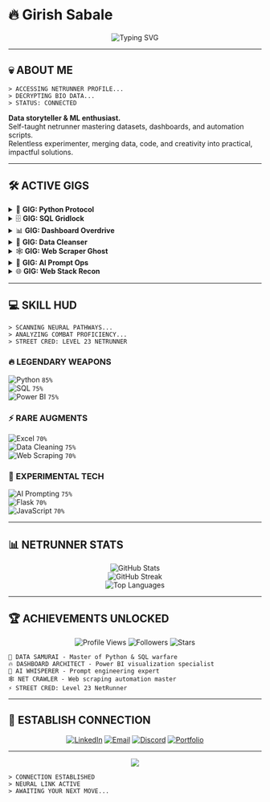 # 🔥 Girish Sabale

<div align="center">
  <img src="https://readme-typing-svg.demolab.com?font=Orbitron&size=24&duration=3000&pause=1000&color=FF003C&center=true&vCenter=true&multiline=true&width=600&height=100&lines=Gear+up%2C+Samurai+-+grab+your+hottest+iron+.;Time+to+be+a+legend+." alt="Typing SVG" />
</div>

---

## 💀 ABOUT ME

```
> ACCESSING NETRUNNER PROFILE...
> DECRYPTING BIO DATA...
> STATUS: CONNECTED
```

**Data storyteller & ML enthusiast.**  
Self-taught netrunner mastering datasets, dashboards, and automation scripts.  
Relentless experimenter, merging data, code, and creativity into practical, impactful solutions.

---

## 🛠 ACTIVE GIGS

<details>
<summary>🐍 <b>GIG: Python Protocol</b></summary>

```
Client: Data Syndicate
Reward: +250 XP | +1 Street Cred (DataOps)
Danger Level: ███░░
Briefing: Deploy Python scripts to clean, slice, and weaponize raw data. 
         Utilize pandas, numpy, matplotlib to turn chaos into precision insights.
Status: 🔄 Always Upgrading
```
</details>

<details>
<summary>🗄️ <b>GIG: SQL Gridlock</b></summary>

```
Client: CyberNet Database
Reward: +200 XP | +1 Street Cred (DataOps)
Danger Level: ███░░
Briefing: Dive into PostgreSQL & SQL queries, wrangling massive datasets. 
         Optimize, join, and query for maximum intel extraction.
Status: 🔄 Always Upgrading
```
</details>

<details>
<summary>📊 <b>GIG: Dashboard Overdrive</b></summary>

```
Client: Viz Syndicate
Reward: +250 XP | +1 Street Cred (BI)
Danger Level: ███░░
Briefing: Power BI & Tableau dashboards — color combos, layouts, interactive visuals. 
         Translate numbers into actionable intel.
Status: 🔄 Always Upgrading
```
</details>

<details>
<summary>🧹 <b>GIG: Data Cleanser</b></summary>

```
Client: Python Underground
Reward: +200 XP | +1 Street Cred
Danger Level: ███░░
Briefing: Data cleaning in Python using pandas & numpy. 
         Scrub, standardize, and structure data for maximum clarity.
Status: 🔄 Always Upgrading
```
</details>

<details>
<summary>🕸️ <b>GIG: Web Scraper Ghost</b></summary>

```
Client: NetCrawler Corp
Reward: +180 XP | +0.5 Street Cred
Danger Level: ██░░░
Briefing: Scrape the net with BeautifulSoup. Extract intel from websites and APIs, 
         automate data gathering, and feed the dashboards.
Status: 🔄 Always Upgrading
```
</details>

<details>
<summary>🧠 <b>GIG: AI Prompt Ops</b></summary>

```
Client: GenAI Labs
Reward: +200 XP | +1 Street Cred
Danger Level: ███░░
Briefing: Experiment with Generative AI, prompt engineering, and small automation tasks. 
         Turn creative sparks into functional outputs.
Status: 🔄 Always Upgrading
```
</details>

<details>
<summary>🌐 <b>GIG: Web Stack Recon</b></summary>

```
Client: Frontline Ops
Reward: +150 XP | +0.5 Street Cred
Danger Level: ██░░░
Briefing: HTML, CSS, JS & Flask — small web projects and interactive apps. 
         Build interfaces for data visualization and AI experiments.
Status: 🔄 Always Upgrading
```
</details>

---

## 💻 SKILL HUD

```
> SCANNING NEURAL PATHWAYS...
> ANALYZING COMBAT PROFICIENCY...
> STREET CRED: LEVEL 23 NETRUNNER
```

### 🔥 **LEGENDARY WEAPONS**
![Python](https://img.shields.io/badge/Python-▓▓▓▓▓▓▓▓░░-FF003C?style=for-the-badge&logo=python&logoColor=white) `85%`  
![SQL](https://img.shields.io/badge/SQL-▓▓▓▓▓▓▓░░░-00FFF7?style=for-the-badge&logo=postgresql&logoColor=white) `75%`  
![Power BI](https://img.shields.io/badge/Power_BI-▓▓▓▓▓▓▓░░░-FFD700?style=for-the-badge&logo=powerbi&logoColor=white) `75%`  

### ⚡ **RARE AUGMENTS**
![Excel](https://img.shields.io/badge/Excel-▓▓▓▓▓▓░░░░-217346?style=for-the-badge&logo=microsoftexcel&logoColor=white) `70%`  
![Data Cleaning](https://img.shields.io/badge/Data_Cleaning-▓▓▓▓▓▓▓░░░-9F2B68?style=for-the-badge) `75%`  
![Web Scraping](https://img.shields.io/badge/Web_Scraping-▓▓▓▓▓▓░░░░-E4405F?style=for-the-badge) `70%`  

### 🧪 **EXPERIMENTAL TECH**
![AI Prompting](https://img.shields.io/badge/AI_Prompting-▓▓▓▓▓▓▓░░░-8A2BE2?style=for-the-badge) `75%`  
![Flask](https://img.shields.io/badge/Flask-▓▓▓▓▓▓░░░░-000000?style=for-the-badge&logo=flask&logoColor=white) `70%`  
![JavaScript](https://img.shields.io/badge/JavaScript-▓▓▓▓▓▓░░░░-F7DF1E?style=for-the-badge&logo=javascript&logoColor=black) `70%`  

---

## 📊 NETRUNNER STATS

<div align="center">
  <img src="https://github-readme-stats.vercel.app/api?username=girishsabale&show_icons=true&theme=radical&hide_border=true&bg_color=0d1117&title_color=ff003c&icon_color=00fff7&text_color=ffffff" alt="GitHub Stats" />
</div>

<div align="center">
  <img src="https://github-readme-streak-stats.herokuapp.com/?user=girishsabale&theme=radical&hide_border=true&background=0d1117&stroke=ff003c&ring=ff003c&fire=00fff7&currStreakNum=ffffff&sideNums=ffffff&currStreakLabel=ff003c&sideLabels=00fff7&dates=ffffff" alt="GitHub Streak" />
</div>

<div align="center">
  <img src="https://github-readme-stats.vercel.app/api/top-langs/?username=girishsabale&layout=compact&theme=radical&hide_border=true&bg_color=0d1117&title_color=ff003c&text_color=ffffff" alt="Top Languages" />
</div>

---

## 🏆 ACHIEVEMENTS UNLOCKED

<div align="center">

![Profile Views](https://komarev.com/ghpvc/?username=girishsabale&style=for-the-badge&color=ff003c)
![Followers](https://img.shields.io/github/followers/girishsabale?style=for-the-badge&color=00fff7&labelColor=0d1117)
![Stars](https://img.shields.io/github/stars/girishsabale?style=for-the-badge&color=ffd700&labelColor=0d1117)

</div>

```
🎯 DATA SAMURAI - Master of Python & SQL warfare
🔥 DASHBOARD ARCHITECT - Power BI visualization specialist  
🧠 AI WHISPERER - Prompt engineering expert
🕸️ NET CRAWLER - Web scraping automation master
⚡ STREET CRED: Level 23 NetRunner
```

---

## 📡 ESTABLISH CONNECTION

<div align="center">

[![LinkedIn](https://img.shields.io/badge/LinkedIn-CONNECT-0077B5?style=for-the-badge&logo=linkedin&logoColor=white)](https://linkedin.com/in/yourprofile)
[![Email](https://img.shields.io/badge/Email-SEND_MESSAGE-D14836?style=for-the-badge&logo=gmail&logoColor=white)](mailto:your.email@example.com)
[![Discord](https://img.shields.io/badge/Discord-JOIN_CREW-5865F2?style=for-the-badge&logo=discord&logoColor=white)](https://discord.gg/yourserver)
[![Portfolio](https://img.shields.io/badge/Portfolio-VIEW_WORK-FF003C?style=for-the-badge&logo=githubpages&logoColor=white)](https://yourportfolio.com)

</div>

---

<div align="center">
  <img src="https://capsule-render.vercel.app/api?type=waving&color=gradient&customColorList=6,11,20&height=150&section=footer&text=STAY%20WIRED%2C%20SAMURAI&fontSize=30&fontColor=ffffff&animation=twinkling&fontAlignY=75" />
</div>

```
> CONNECTION ESTABLISHED
> NEURAL LINK ACTIVE
> AWAITING YOUR NEXT MOVE...
```
